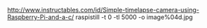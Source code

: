 http://www.instructables.com/id/Simple-timelapse-camera-using-Raspberry-Pi-and-a-c/
raspistill -t 0 -tl 5000 -o image%04d.jpg
